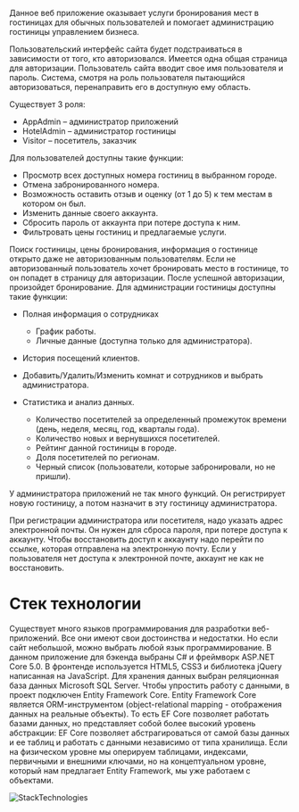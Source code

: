 Данное веб приложение оказывает услуги бронирования мест в гостиницах для обычных пользователей и помогает администрацию гостиницы управлением бизнеса.

Пользовательский интерфейс сайта будет подстраиваться в зависимости от того, кто авторизовался. Имеется одна общая страница для авторизации. Пользователь сайта вводит свое имя пользователя и пароль. Система, смотря на роль пользователя пытающийся авторизоваться, перенаправить его в доступную ему область.

Существует 3 роля:
* AppAdmin – администратор приложений
* HotelAdmin – администратор гостиницы
* Visitor – посетитель, заказчик
 
Для пользователей доступны такие функции:
* Просмотр всех доступных номера гостиниц в выбранном городе.
* Отмена забронированного номера.
* Возможность оставить отзыв и оценку (от 1 до 5) к тем местам в котором он был.
* Изменить данные своего аккаунта.
* Сбросить пароль от аккаунта при потере доступа к ним.
* Фильтровать цены гостиниц и предлагаемые услуги.

 

Поиск гостиницы, цены бронирования, информация о гостинице открыто даже не авторизованным пользователям. Если не авторизованный пользователь хочет бронировать место в гостинице, то он попадет в страницу для авторизации. После успешной авторизации, произойдет бронирование.
Для администрации гостиницы доступны такие функции:

* Полная информация о сотрудниках
	* График работы.
	* Личные данные (доступна только для администратора).
* История посещений клиентов.
* Добавить/Удалить/Изменить комнат и сотрудников и выбрать администратора.


  
* Статистика и анализ данных.
	* Количество посетителей за определенный промежуток времени (день, неделя, месяц, год, кварталы года).
	* Количество новых и вернувшихся посетителей.
	* Рейтинг данной гостиницы в городе.
	* Доля посетителей по регионам.
	* Черный список (пользователи, которые забронировали, но не пришли).
 

У администратора приложений не так много функций. Он регистрирует новую гостиницу, а потом назначит в эту гостиницу администратора.

При регистрации администратора или посетителя, надо указать адрес электронной почты. Он нужен для сброса пароля, при потере доступа к аккаунту. Чтобы восстановить доступ к аккаунту надо перейти по ссылке, которая отправлена на электронную почту. Если у пользователя нет доступа к электронной почте, аккаунт не как не восстановить.

# Стек технологии
Существует много языков программирования для разработки веб-приложений. Все они имеют свои достоинства и недостатки. Но если сайт небольшой, можно выбрать любой язык программирование. В данном приложение для бэкенда выбраны C# и фреймворк ASP.NET Core 5.0. В фронтенде используется HTML5, CSS3 и библиотека jQuery написанная на JavaScript. Для хранения данных выбран реляционная база данных Microsoft SQL Server. Чтобы упростить работу с данными, в проект подключен Entity Framework Core.
Entity Framework Core является ORM-инструментом (object-relational mapping - отображения данных на реальные объекты). То есть EF Core позволяет работать базами данных, но представляет собой более высокий уровень абстракции: EF Core позволяет абстрагироваться от самой базы данных и ее таблиц и работать с данными независимо от типа хранилища. Если на физическом уровне мы оперируем таблицами, индексами, первичными и внешними ключами, но на концептуальном уровне, который нам предлагает Entity Framework, мы уже работаем с объектами.

![StackTechnologies](https://www.google.com/url?sa=i&url=https%3A%2F%2Fen.wikipedia.org%2Fwiki%2FImage&psig=AOvVaw2DTqig-WUM7O_4FdZJao_P&ust=1621437458533000&source=images&cd=vfe&ved=0CAIQjRxqFwoTCJiG96_D0_ACFQAAAAAdAAAAABAD)
 
